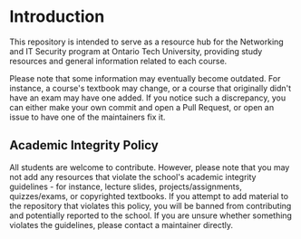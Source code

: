 # Introduction
This repository is intended to serve as a resource hub for the Networking and IT Security program at Ontario Tech University, providing study resources and general information related to each course.

Please note that some information may eventually become outdated. For instance, a course's textbook may change, or a course that originally didn't have an exam may have one added. If you notice such a discrepancy, you can either make your own commit and open a Pull Request, or open an issue to have one of the maintainers fix it.

## Academic Integrity Policy
All students are welcome to contribute. However, please note that you may not add any resources that violate the school's academic integrity guidelines - for instance, lecture slides, projects/assignments, quizzes/exams, or copyrighted textbooks. If you attempt to add material to the repository that violates this policy, you will be banned from contributing and potentially reported to the school. If you are unsure whether something violates the guidelines, please contact a maintainer directly.
